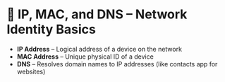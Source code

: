# 🧭 IP, MAC, and DNS – Network Identity Basics

- **IP Address** – Logical address of a device on the network
- **MAC Address** – Unique physical ID of a device
- **DNS** – Resolves domain names to IP addresses (like contacts app for websites)
